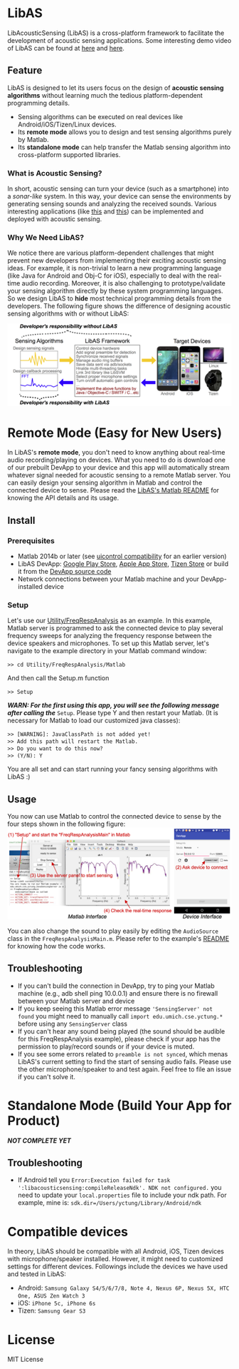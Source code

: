 # LibAS
LibAcousticSensing (LibAS) is a cross-platform framework to facilitate the development of acoustic sensing applications. Some interesting demo video of LibAS can be found at [here](https://youtu.be/cnep7fFyJhc) and [here](https://youtu.be/At8imJVRDq4).

## Feature
LibAS is designed to let its users focus on the design of **acoustic sensing algorithms** without learning much the tedious platform-dependent programming details.

- Sensing algorithms can be executed on real devices like Android/iOS/Tizen/Linux devices.
- Its **remote mode** allows you to design and test sensing algorithms purely by Matlab.
- Its **standalone mode** can help transfer the Matlab sensing algorithm into cross-platform supported libraries.

### What is Acoustic Sensing?
In short, acoustic sensing can turn your device (such as a smartphone) into a *sonar-like* system. In this way, your device can sense the environments by generating sensing sounds and analyzing the received sounds.
Various interesting applications (like [this](https://youtu.be/Wn3sRmQteY8) and [this](https://youtu.be/CQ-AirK7wLY)) can be implemented and deployed with acoustic sensing.

### Why We Need LibAS?
We notice there are various platform-dependent challenges that might prevent new developers from implementing their exciting acoustic sensing ideas. For example, it is non-trivial to learn a new programming language (like Java for Android and Obj-C for iOS), especially to deal with the real-time audio recording. Moreover, it is also challenging to prototype/validate your sensing algorithm directly by these system programming languages. So we design LibAS to **hide** most technical programming details from the developers. The following figure shows the difference of designing acoustic sensing algorithms with or without LibAS:

![LibAS Idea](Resource/figures/intro_idea.png?raw=true "LibAS idea")


# Remote Mode (Easy for New Users)
In LibAS's **remote mode**, you don't need to know anything about real-time audio recording/playing on devices. What you need to do is download one of our prebuilt DevApp to your device and this app will automatically stream whatever signal needed for acoustic sensing to a remote Matlab server. You can easily design your sensing algorithm in Matlab and control the connected device to sense. Please read the [LibAS's Matlab README](/LibAcousticSensing/Matlab/) for knowing the API details and its usage.

## Install

### Prerequisites
- Matlab 2014b or later (see [uicontrol compatibility](compatibility) for an earlier version)
- LibAS DevApp: [Google Play Store](https://play.google.com/store/apps/details?id=umich.cse.yctung.devapp), [Apple App Store](https://itunes.apple.com/us/app/libas-devapp/id1292387567?ls=1&mt=8), [Tizen Store](https://TODO-not-yet) or build it from the [DevApp source code](DevApp)
- Network connections between your Matlab machine and your DevApp-installed device

### Setup
Let's use our [Utility/FreqRespAnalysis](Utility/FreqRespAnalysis) as an example. In this example, Matlab server is programmed to ask the connected device to play several frequency sweeps for analyzing the frequency response between the device speakers and microphones. To set up this Matlab server, let's navigate to the example directory in your Matlab command window:

```
>> cd Utility/FreqRespAnalysis/Matlab
```

And then call the Setup.m function

```
>> Setup
```

***WARN: For the first using this app, you will see the following message after calling the*** ```Setup```. Please type Y and then restart your Matlab. (It is necessary for Matlab to load our customized java classes):

```
>> [WARNING]: JavaClassPath is not added yet!
>> Add this path will restart the Matlab.
>> Do you want to do this now?
>> (Y/N): Y
```

You are all set and can start running your fancy sensing algorithms with LibAS :)

## Usage

You now can use Matlab to control the connected device to sense by the four steps shown in the following figure:
![Demo Freq Resp](Resource/figures/demo_freq_resp.png?raw=true "Demo Freq Resp")

You can also change the sound to play easily by editing the ```AudioSource``` class in the  ```FreqRespAnalysisMain.m```. Please refer to the example's [README](Utility/FreqRespAnalysis) for knowing how the code works.


## Troubleshooting
- If you can't build the connection in DevApp, try to ping your Matlab machine (e.g., adb shell ping 10.0.0.1) and ensure there is no firewall between your Matlab server and device
- If you keep seeing this Matlab error message ```'SensingServer' not found``` you might need to manually call ```import edu.umich.cse.yctung.*``` before using any ```SensingServer``` class
- If you can't hear any sound being played (the sound should be audible for this FreqRespAnalysis example), please check if your app has the permission to play/record sounds or if your device is muted.
- If you see some errors related to ```preamble is not synced```, which menas LibAS's current setting to find the start of sensing audio fails. Please use the other microphone/speaker to and test again. Feel free to file an issue if you can't solve it.


# Standalone Mode (Build Your App for Product)
***NOT COMPLETE YET***
## Troubleshooting
- If Android tell you ```Error:Execution failed for task ':libacousticsensing:compileReleaseNdk'. NDK not configured.``` you need to update your ```local.properties``` file to include your ndk path. For example, mine is: ```sdk.dir=/Users/yctung/Library/Android/ndk```


# Compatible devices
In theory, LibAS should be compatible with all Android, iOS, Tizen devices with microphone/speaker installed.
However, it might need to customized settings for different devices.
Followings include the devices we have used and tested in LibAS:

- Android: ```Samsung Galaxy S4/5/6/7/8, Note 4, Nexus 6P, Nexus 5X, HTC One, ASUS Zen Watch 3```
- iOS: ```iPhone 5c, iPhone 6s```
- Tizen: ```Samsung Gear S3```


# License
MIT License
